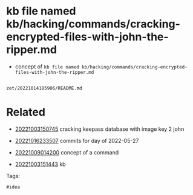 # kb file named kb/hacking/commands/cracking-encrypted-files-with-john-the-ripper.md

- concept of `kb file named kb/hacking/commands/cracking-encrypted-files-with-john-the-ripper.md`

```
```

` zet/20221014185906/README.md `

# Related

- [20221003150745](/zet/20221003150745/README.md) cracking keepass database with image key 2 john

- [20221016233507](/zet/20221016233507/README.md) commits for day of 2022-05-27
- [20221009014200](/zet/20221009014200/README.md) concept of a command
- [20221003151443](/zet/20221003151443/README.md) kb

Tags:

    #idea
